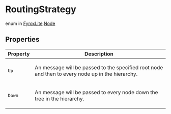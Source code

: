 # RoutingStrategy
enum in [FyroxLite](../../scripting_api.md).[Node](../Node.md)

## Properties
| Property | Description |
|---|---|
| `Up` | <p>An message will be passed to the specified root node and then to every node up in the hierarchy.</p> |
| `Down` | <p>An message will be passed to every node down the tree in the hierarchy.</p> |
